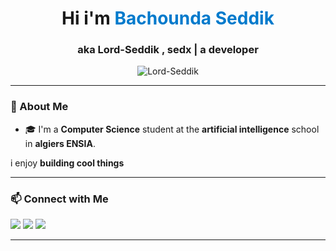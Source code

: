 <!-- Profile Header -->
<h1 align="center">Hi i'm <span style="color:#007acc">Bachounda Seddik</span></h1>
<h3 align="center">aka Lord-Seddik , sedx  | a developer</h3>

<p align="center">
  <img src="https://komarev.com/ghpvc/?username=Lord-Seddik&label=Profile%20views&color=0e75b6&style=flat" alt="Lord-Seddik" />
</p>

---

### 🧠 About Me

- 🎓 I'm a **Computer Science** student at the **artificial intelligence** school in **algiers ENSIA**.
 
 i enjoy **building cool things**


---


### 📫 Connect with Me

<p>
  <a href="mailto:gamerseddik@gmail.com"><img src="https://img.shields.io/badge/email-D14836?style=for-the-badge&logo=gmail&logoColor=white" /></a>
  <a href="https://www.linkedin.com/in/esseddik-bachounda-17945b293/"><img src="https://img.shields.io/badge/linkedin-0A66C2?style=for-the-badge&logo=linkedin&logoColor=white" /></a>
  <a href="https://github.com/Lord-Seddik"><img src="https://img.shields.io/badge/github-171515?style=for-the-badge&logo=github&logoColor=white" /></a
</p>


---

